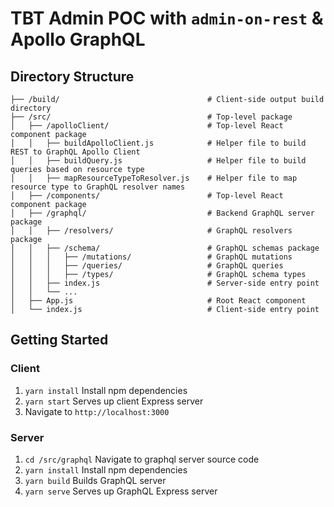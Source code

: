 # TBT Admin POC with `admin-on-rest` & Apollo GraphQL

## Directory Structure
```
├── /build/                                 # Client-side output build directory
├── /src/                                   # Top-level package
│   ├── /apolloClient/                      # Top-level React component package
│   │   ├── buildApolloClient.js            # Helper file to build REST to GraphQL Apollo Client
│   │   ├── buildQuery.js                   # Helper file to build queries based on resource type
│   │   ├── mapResourceTypeToResolver.js    # Helper file to map resource type to GraphQL resolver names
│   ├── /components/                        # Top-level React component package
│   ├── /graphql/                           # Backend GraphQL server package
│   │   ├── /resolvers/                     # GraphQL resolvers package
│   │   ├── /schema/                        # GraphQL schemas package
│   │   │   ├── /mutations/                 # GraphQL mutations
│   │   │   ├── /queries/                   # GraphQL queries
│   │   │   ├── /types/                     # GraphQL schema types
│   │   ├── index.js                        # Server-side entry point
│   │   └── ...
│   ├── App.js                              # Root React component
│   └── index.js                            # Client-side entry point
```

## Getting Started

### Client
1. `yarn install` Install npm dependencies
2. `yarn start`  Serves up client Express server
3. Navigate to `http://localhost:3000`

### Server
1. `cd /src/graphql` Navigate to graphql server source code
2. `yarn install` Install npm dependencies
3. `yarn build` Builds GraphQL server
4. `yarn serve` Serves up GraphQL Express server
